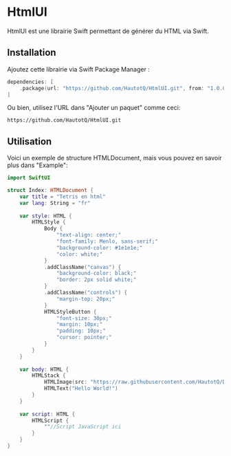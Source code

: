 # HtmlUI

HtmlUI est une librairie Swift permettant de générer du HTML via Swift.

## Installation

Ajoutez cette librairie via Swift Package Manager :

```swift
dependencies: [
    .package(url: "https://github.com/HautotQ/HtmlUI.git", from: "1.0.0")
]
```

Ou bien, utilisez l'URL dans "Ajouter un paquet" comme ceci:

```plain text
https://github.com/HautotQ/HtmlUI.git
```

## Utilisation

Voici un exemple de structure HTMLDocument, mais vous pouvez en savoir plus dans "Example":

```swift
import SwiftUI

struct Index: HTMLDocument {
    var title = "Tetris en html"
    var lang: String = "fr"
    
    var style: HTML {
        HTMLStyle {
            Body {
                "text-align: center;"
                "font-family: Menlo, sans-serif;"
                "background-color: #1e1e1e;"
                "color: white;"
            }
            .addClassName("canvas") {
                "background-color: black;"
                "border: 2px solid white;"
            }
            .addClassName("controls") {
                "margin-top: 20px;"
            }
            HTMLStyleButton {
                "font-size: 30px;"
                "margin: 10px;"
                "padding: 10px;"
                "cursor: pointer;"
            }
        }
    }
    
    var body: HTML {
        HTMLStack {
            HTMLImage(src: "https://raw.githubusercontent.com/HautotQ/Database_for_HtmlUI/refs/heads/main/IMG_2947.webp?token=GHSAT0AAAAAADAUQINXDYL6QSEAVXX2MSLKZ6YKQRQ")
            HTMLText("Hello World!")
        }
    }
    
    var script: HTML {
        HTMLScript {
            ""//Script JavaScript ici
        }
    }
}
```
